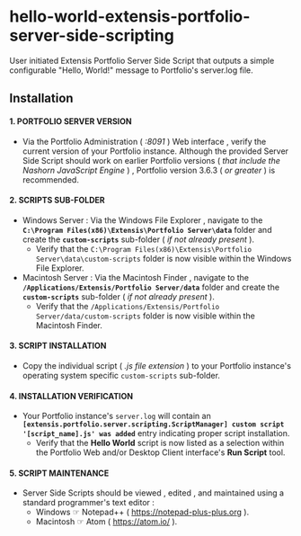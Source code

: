 # hello-world-extensis-portfolio-server-side-scripting
User initiated Extensis Portfolio Server Side Script that outputs a simple configurable "Hello, World!" message to Portfolio's server.log file.

## Installation

#### 1. PORTFOLIO SERVER VERSION
* Via the Portfolio Administration ( _:8091_ ) Web interface , verify the current version of your Portfolio instance.
Although the provided Server Side Script should work on earlier Portfolio versions ( _that include the Nashorn JavaScript Engine_ ) , Portfolio version 3.6.3 ( _or greater_ ) is recommended.

#### 2. SCRIPTS SUB-FOLDER
* Windows Server : Via the Windows File Explorer , navigate to the **`C:\Program Files(x86)\Extensis\Portfolio Server\data`** folder and create the **`custom-scripts`** sub-folder ( _if not already present_ ).
  * Verify that the `C:\Program Files(x86)\Extensis\Portfolio Server\data\custom-scripts` folder is now visible within the Windows File Explorer.
* Macintosh Server : Via the Macintosh Finder , navigate to the **`/Applications/Extensis/Portfolio Server/data`** folder and create the **`custom-scripts`** sub-folder ( _if not already present_ ).
  * Verify that the `/Applications/Extensis/Portfolio Server/data/custom-scripts` folder is now visible within the Macintosh Finder.

#### 3. SCRIPT INSTALLATION
* Copy the individual script ( _.js file extension_ ) to your Portfolio instance's operating system specific `custom-scripts` sub-folder.

#### 4. INSTALLATION VERIFICATION
* Your Portfolio instance's `server.log` will contain an **`[extensis.portfolio.server.scripting.ScriptManager] custom script '[script_name].js' was added`** entry indicating proper script installation.
  * Verify that the **Hello World** script is now listed as a selection within the Portfolio Web and/or Desktop Client interface's **Run Script** tool.

#### 5. SCRIPT MAINTENANCE
* Server Side Scripts should be viewed , edited , and maintained using a standard programmer's text editor :
  * Windows ☞ Notepad++ ( https://notepad-plus-plus.org ).
  * Macintosh ☞ Atom ( https://atom.io/ ).
